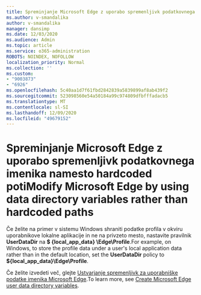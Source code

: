 ```yaml
---
title: Spreminjanje Microsoft Edge z uporabo spremenljivk podatkovnega imenika namesto hardcoded poti
ms.author: v-smandalika
author: v-smandalika
manager: dansimp
ms.date: 12/03/2020
ms.audience: Admin
ms.topic: article
ms.service: o365-administration
ROBOTS: NOINDEX, NOFOLLOW
localization_priority: Normal
ms.collection: ''
ms.custom:
- "9003873"
- "6926"
ms.openlocfilehash: 5c40aa1d7f61fbd2842839a5839899af8ab439f2
ms.sourcegitcommit: 523098560e54a50184a99c974809dfbfffadacb5
ms.translationtype: MT
ms.contentlocale: sl-SI
ms.lasthandoff: 12/09/2020
ms.locfileid: "49679152"
---
```

# <a name="modify-microsoft-edge-by-using-data-directory-variables-rather-than-hardcoded-paths"></a><span data-ttu-id="57a1c-102">Spreminjanje Microsoft Edge z uporabo spremenljivk podatkovnega imenika namesto hardcoded poti</span><span class="sxs-lookup"><span data-stu-id="57a1c-102">Modify Microsoft Edge by using data directory variables rather than hardcoded paths</span></span>

<span data-ttu-id="57a1c-103">Če želite na primer v sistemu Windows shraniti podatke profila v okviru uporabnikove lokalne aplikacije in ne na privzeto mesto, nastavite pravilnik **UserDataDir** na **$ {local_app_data} \Edge\Profile**.</span><span class="sxs-lookup"><span data-stu-id="57a1c-103">For example, on Windows, to store the profile data under a user's local application data rather than in the default location, set the **UserDataDir** policy to **${local_app_data}\Edge\Profile**.</span></span> 

<span data-ttu-id="57a1c-104">Če želite izvedeti več, glejte [Ustvarjanje spremenljivk za uporabniške podatke imenika Microsoft Edge](https://docs.microsoft.com/deployedge/edge-learnmore-create-user-directory-vars).</span><span class="sxs-lookup"><span data-stu-id="57a1c-104">To learn more, see [Create Microsoft Edge user data directory variables](https://docs.microsoft.com/deployedge/edge-learnmore-create-user-directory-vars).</span></span>